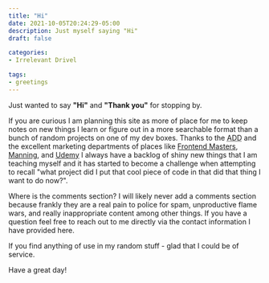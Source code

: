 ```yaml
---
title: "Hi"
date: 2021-10-05T20:24:29-05:00
description: Just myself saying "Hi"
draft: false

categories:
- Irrelevant Drivel

tags:
- greetings
---
```


Just wanted to say **"Hi"** and **"Thank you"** for stopping by.

If you are curious I am planning this site as more of place for me to keep notes on new things I learn or figure out in
a more searchable format than a bunch of random projects on one of my dev boxes. Thanks to the
<abbr title="Attention deficit disorder">ADD</abbr> and the excellent marketing departments of places like
[Frontend Masters](https://frontendmasters.com/), [Manning](https://www.manning.com/), and [Udemy](https://www.udemy.com/)
I always have a backlog of shiny new things that I am teaching myself and it has started to become a challenge when
attempting to recall "what project did I put that cool piece of code in that did that thing I want to do now?".

Where is the comments section? I will likely never add a comments section because frankly they are a real pain to police
for spam, unproductive flame wars, and really inappropriate content among other things. If you have a question feel free
to reach out to me directly via the contact information I have provided here.

If you find anything of use in my random stuff - glad that I could be of service.

Have a great day!



